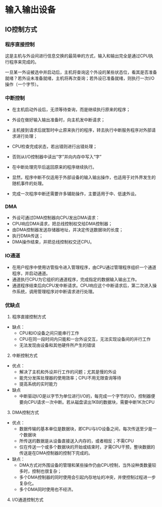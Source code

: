 # 输入输出设备
## IO控制方式
### 程序直接控制

这是主机与外设间进行信息交换的最简单的方式，输入和输出完全是通过CPU执行程序来完成的。

一旦某一外设被选中并启动后，主机将查询这个外设的某些状态位，看其是否准备就绪？若外设未准备就绪，主机将再次查询；若外设已准备就绪，则执行一次I/O操作（一个字节）。

### 中断控制

- 在主机启动外设后，无须等待查询，而是继续执行原来的程序；
- 外设在做好输入输出准备时，向主机发中断请求；
- 主机接到请求后就暂时中止原来执行的程序，转去执行中断服务程序对外部请求进行处理；
- CPU检查完成状态，若出错则进行出错处理；
- 否则从I/O控制器中读出“字”并向内存中写入“字”
- 在中断处理完毕后返回原来的程序继续执行。

- 显然，程序中断不仅适用于外部设备的输入输出操作，也适用于对外界发生的随机事件的处理。
- 完成一次程序中断还需要许多辅助操作，主要适用于中、低速外设。

### DMA

- 外设可通过DMA控制器向CPU发出DMA请求：
- CPU响应DMA请求，把总线控制权交给DMA控制器；
- 由DMA控制器发送存储器地址，并决定传送数据块的长度；
- 执行DMA传送；
- DMA操作结束，并把总线控制权交还CPU。

### IO通道

- 在用户程序中使用访管指令进入管理程序，由CPU通过管理程序组织一个通道程序，并启动通道。
- 通道执行CPU为它组织的通道程序，完成指定的数据输入输出工作。
- 通道程序结束后向CPU发中断请求。CPU响应这个中断请求后，第二次进入操作系统，调用管理程序对中断请求进行处理。

### 优缺点
1. 程序直接控制方式
- 缺点：
    - CPU和IO设备之间只能串行工作
    - CPU在同一段时间内只能和一台外设交互，无法实现设备间的并行工作
    - 无法发现由设备和其他硬件所产生的错误
2. 中断控制方式
- 优点：
    - 解决了主机和外设并行工作的问题；尤其是慢的外设
    - 能充分发挥处理器的使用效率；CPU不用无限查询等待
    - 提高系统的实时能力
- 缺点
    - 中断驱动I/O是以字节为单位进行I/O的，每完成一个字节的I/O，控制器便要向CPU请求一次中断。若从磁盘读出1KB的数据块，需要中断1K次CPU
3. DMA控制方式
- 优点：
    - 数据传输的基本单位是数据块，即CPU与I/O设备之间，每次传送至少是一个数据块
    - 所传送的数据是从设备直接送入内存的，或者相反；不需CPU
    - 仅在传送一个或多个数据块的开始或结束时，才需CPU干预，整块数据的传送是在DMA控制器的控制下完成的。
- 缺点：
    - DMA方式对外围设备的管理和某些操作仍由CPU控制，当外设种类数量较多时，控制也很复杂；
    - 多个DMA控制器的同时使用会引起内存地址的冲突，并使控制过程进一步复杂化。
    - 多个DMA同时使用也不经济。
4. I/O通道控制方式


